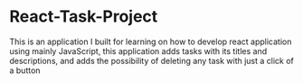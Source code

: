 # React-Task-Project
This is an application I built for learning on how to develop react application using mainly JavaScript, this application adds tasks with its titles and descriptions, and adds the possibility of deleting any task with just a click of a button
